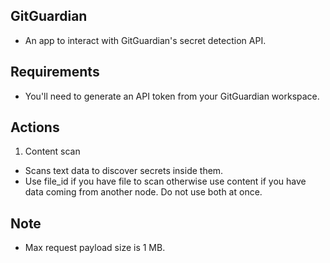 ## GitGuardian
- An app to interact with GitGuardian's secret detection API.

## Requirements
- You'll need to generate an API token from your GitGuardian workspace.

## Actions
1) Content scan
- Scans text data to discover secrets inside them.
- Use file_id if you have file to scan otherwise use content if you have data coming from another node. Do not use both at once.

## Note
-  Max request payload size is 1 MB.
